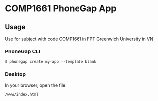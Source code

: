 # COMP1661 PhoneGap App

## Usage
Use for subject with code COMP1661 in FPT Greenwich University in VN

### PhoneGap CLI

    $ phonegap create my-app --template blank

### Desktop

In your browser, open the file:

    /www/index.html
